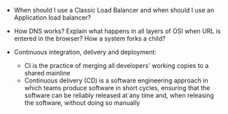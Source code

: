 - When should I use a Classic Load Balancer and when should I use an Application load balancer?

- How DNS works? Explain what happens in all layers of OSI when URL is entered in the browser? How a system forks a child?

- Continuous integration, delivery and deployment:
  - CI is the practice of merging all developers' working copies to a
    shared mainline
  - Continuous delivery (CD) is a software engineering approach in which teams produce
    software in short cycles, ensuring that the software can be reliably released at any time
    and, when releasing the software, without doing so manually
